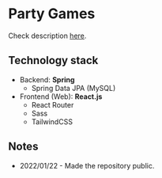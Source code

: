 # Party Games

Check description [here](https://ocw.cs.pub.ro/courses/mps/proiect/proiect-2).

## Technology stack

- Backend: **Spring**
  - Spring Data JPA (MySQL)
- Frontend (Web): **React.js**
  - React Router
  - Sass
  - TailwindCSS
## Notes
* 2022/01/22 - Made the repository public.

